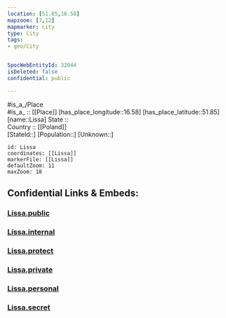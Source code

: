 ```yaml
---
location: [51.85,16.58] 
mapzoom: [7,12] 
mapmarker: city 
type: City
tags:
- geo/City


SpocWebEntityId: 32044
isDeleted: false
confidential: public

---
```

#is_a_/Place  
#is_a_ :: [[Place]] 
[has_place_longitude::16.58] 
[has_place_latitude::51.85] 
[name::Lissa] 
State ::  
Country :: [[Poland]]  
[StateId::] 
[Population::] 
[Unknown::] 


```leaflet
id: Lissa
coordinates: [[Lissa]] 
markerFile: [[Lissa]] 
defaultZoom: 11 
maxZoom: 18
```


## Confidential Links & Embeds: 

### [Lissa.public](/_public/\Earth\Continent\Europe\Europe~East\Poland\Provinces~Poland\Greater_Poland\CityLissa.public.md) 

### [Lissa.internal](/_internal/\Earth\Continent\Europe\Europe~East\Poland\Provinces~Poland\Greater_Poland\CityLissa.internal.md) 

### [Lissa.protect](/_protect/\Earth\Continent\Europe\Europe~East\Poland\Provinces~Poland\Greater_Poland\CityLissa.protect.md) 

### [Lissa.private](/_private/\Earth\Continent\Europe\Europe~East\Poland\Provinces~Poland\Greater_Poland\CityLissa.private.md) 

### [Lissa.personal](/_personal/\Earth\Continent\Europe\Europe~East\Poland\Provinces~Poland\Greater_Poland\CityLissa.personal.md) 

### [Lissa.secret](/_secret/\Earth\Continent\Europe\Europe~East\Poland\Provinces~Poland\Greater_Poland\CityLissa.secret.md)

